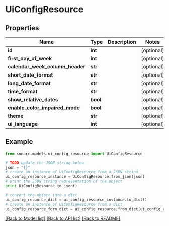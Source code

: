# UiConfigResource


## Properties
Name | Type | Description | Notes
------------ | ------------- | ------------- | -------------
**id** | **int** |  | [optional] 
**first_day_of_week** | **int** |  | [optional] 
**calendar_week_column_header** | **str** |  | [optional] 
**short_date_format** | **str** |  | [optional] 
**long_date_format** | **str** |  | [optional] 
**time_format** | **str** |  | [optional] 
**show_relative_dates** | **bool** |  | [optional] 
**enable_color_impaired_mode** | **bool** |  | [optional] 
**theme** | **str** |  | [optional] 
**ui_language** | **int** |  | [optional] 

## Example

```python
from sonarr.models.ui_config_resource import UiConfigResource

# TODO update the JSON string below
json = "{}"
# create an instance of UiConfigResource from a JSON string
ui_config_resource_instance = UiConfigResource.from_json(json)
# print the JSON string representation of the object
print UiConfigResource.to_json()

# convert the object into a dict
ui_config_resource_dict = ui_config_resource_instance.to_dict()
# create an instance of UiConfigResource from a dict
ui_config_resource_form_dict = ui_config_resource.from_dict(ui_config_resource_dict)
```
[[Back to Model list]](../README.md#documentation-for-models) [[Back to API list]](../README.md#documentation-for-api-endpoints) [[Back to README]](../README.md)


